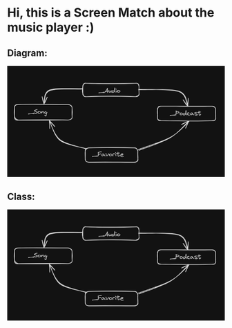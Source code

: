 # Hi, this is a Screen Match about the music player :)

## **Diagram:**

![diagram.png](images%2Fdiagram.png)

## **Class:**

![diagram.png](images%2Fdiagram.png)


